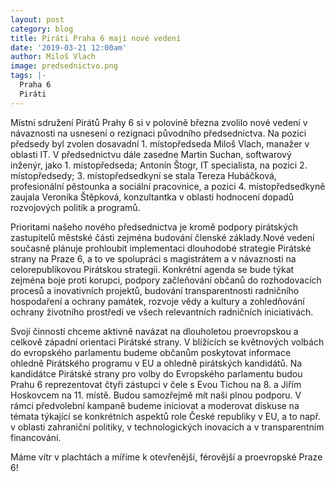 ```yaml
---
layout: post
category: blog
title: Piráti Praha 6 mají nové vedení 
date: '2019-03-21 12:00am'
author: Miloš Vlach
image: predsednictvo.png
tags: |-
  Praha 6
  Piráti
---
```

Místní sdružení Pirátů Prahy 6 si v polovině března zvolilo nové vedení v návaznosti na usnesení o rezignaci původního předsednictva. Na pozici předsedy byl zvolen dosavadní 1. místopředseda Miloš Vlach, manažer v oblasti IT. V předsednictvu dále zasedne Martin Suchan, softwarový inženýr, jako 1. místopředseda; Antonín Štogr, IT specialista, na pozici 2. místopředsedy; 3. místopředsedkyní se stala Tereza Hubáčková, profesionální pěstounka a sociální pracovnice, a pozici 4. místopředsedkyně zaujala Veronika Štěpková, konzultantka v oblasti hodnocení dopadů rozvojových politik a programů.

Prioritami našeho nového předsednictva je kromě podpory pirátských zastupitelů městské části zejména budování členské základy.Nové vedení současně plánuje prohloubit implementaci dlouhodobé strategie Pirátské strany na Praze 6, a to ve spolupráci s magistrátem a v návaznosti na celorepublikovou Pirátskou strategii. Konkrétní agenda se bude týkat zejména boje proti korupci, podpory začleňování občanů do rozhodovacích procesů a inovativních projektů, budování transparentnosti radničního hospodaření a ochrany památek, rozvoje vědy a kultury a zohledňování ochrany životního prostředí ve všech relevantních radničních iniciativách.

Svojí činností chceme aktivně navázat na dlouholetou proevropskou a celkově západní orientaci Pirátské strany. V blížících se květnových volbách do evropského parlamentu budeme občanům poskytovat informace ohledně Pirátského programu v EU a ohledně pirátských kandidátů. Na kandidátce Pirátské strany pro volby do Evropského parlamentu budou Prahu 6 reprezentovat čtyři zástupci v čele s Evou Tichou na 8. a Jiřím Hoskovcem na 11. místě. Budou samozřejmě mít naši plnou podporu. V rámci předvolební kampaně budeme iniciovat a moderovat diskuse na témata týkající se konkrétních aspektů role České republiky v EU, a to např. v oblasti zahraniční politiky, v technologických inovacích a v transparentním financování.

Máme vítr v plachtách a míříme k otevřenější, férovější a proevropské Praze 6!
